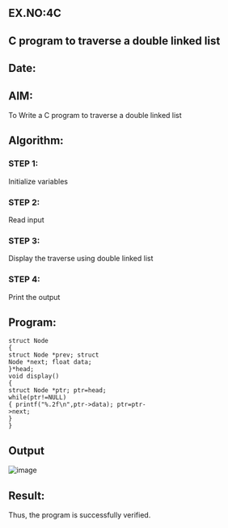 ## EX.NO:4C
##  C program to traverse a double linked list
## Date:
## AIM:
To Write a C program to traverse a double linked list
## Algorithm:
### STEP 1:
Initialize variables
### STEP 2:
Read input
### STEP 3:
Display the traverse using double linked list
### STEP 4:
Print the output
## Program:
```
struct Node
{
struct Node *prev; struct 
Node *next; float data; 
}*head;
void display()
{
struct Node *ptr; ptr=head; 
while(ptr!=NULL)
{ printf("%.2f\n",ptr->data); ptr=ptr-
>next;
}
}

```
## Output
![image](https://github.com/Yogabharathi3/1/assets/118899387/657c493e-3aea-4225-8ea0-9ba7ed643dbf)

## Result:
Thus, the program is successfully verified.

